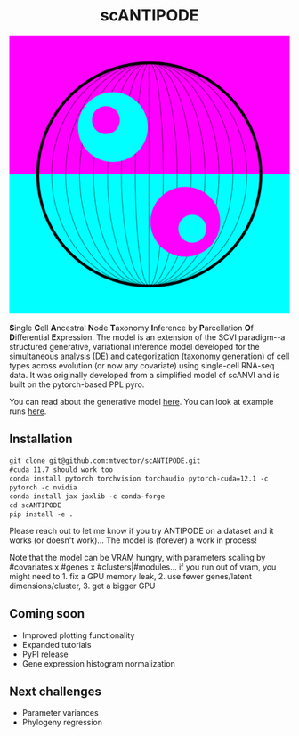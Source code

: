 <h1 style="text-align: center;"> scANTIPODE</h1>

![antipode logo!](assets/antipode_logo_alternate.png)

**S**ingle **C**ell **A**ncestral **N**ode **T**axonomy **I**nference by **P**arcellation **O**f **D**ifferential **E**xpression. The model is an extension of the SCVI paradigm--a structured generative, variational inference model developed for the simultaneous analysis (DE) and categorization (taxonomy generation) of cell types across evolution (or now any covariate) using single-cell RNA-seq data. It was originally developed from a simplified model of scANVI and is built on the pytorch-based PPL pyro.

You can read about the generative model [here](https://www.overleaf.com/read/nmcmcjtvmfcb#acf7a4). You can look at example runs [here](examples/outputs/).


## Installation

```
git clone git@github.com:mtvector/scANTIPODE.git
#cuda 11.7 should work too
conda install pytorch torchvision torchaudio pytorch-cuda=12.1 -c pytorch -c nvidia
conda install jax jaxlib -c conda-forge
cd scANTIPODE
pip install -e .
```

Please reach out to let me know if you try ANTIPODE on a dataset and it works (or doesn't work)... The model is (forever) a work in process!

Note that the model can be VRAM hungry, with parameters scaling by #covariates x #genes x #clusters|#modules... if you run out of vram, you might need to 1. fix a
GPU memory leak, 2. use fewer genes/latent dimensions/cluster, 3. get a bigger GPU

## Coming soon
- Improved plotting functionality
- Expanded tutorials
- PyPI release
- Gene expression histogram normalization

## Next challenges
- Parameter variances
- Phylogeny regression
